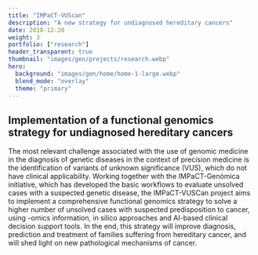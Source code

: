 ```yaml
---
title: "IMPaCT-VUScan"
description: "A new strategy for undiagnosed hereditary cancers"
date: 2018-12-20
weight: 3
portfolio: ["research"]
header_transparent: true
thumbnail: "images/gen/projects/research.webp"
hero:
  background: "images/gen/home/home-1-large.webp"
  blend_mode: "overlay"
  theme: "primary"
---
```


## Implementation of a functional genomics strategy for undiagnosed hereditary cancers

The most relevant challenge associated with the use of genomic medicine in the diagnosis of genetic diseases in the context of precision medicine is the identification of variants of unknown significance (VUS), which do not have clinical applicability.
Working together with the IMPaCT-Genómica initiative, which has developed the basic workflows to evaluate unsolved cases with a suspected genetic disease, the IMPaCT-VUSCan project aims to implement a comprehensive functional genomics strategy to solve a higher number of unsolved cases with suspected predisposition to cancer, using -omics information, in silico approaches and AI-based clinical decision support tools. In the end, this strategy will improve diagnosis, prediction and treatment of families suffering from hereditary cancer, and will shed light on new pathological mechanisms of cancer.
